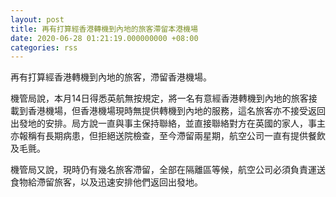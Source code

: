 ```yaml
---
layout: post
title: 再有打算經香港轉機到內地的旅客滯留本港機場
date: 2020-06-28 01:21:19.000000000 +08:00
categories: rss
---
```


再有打算經香港轉機到內地的旅客，滯留香港機場。

機管局說，本月14日得悉英航無按規定，將一名有意經香港轉機到內地的旅客接載到香港機場，但香港機場現時無提供轉機到內地的服務，這名旅客亦不接受返回出發地的安排。局方說一直與事主保持聯絡，並直接聯絡對方在英國的家人，事主亦報稱有長期病患，但拒絕送院檢查，至今滯留兩星期，航空公司一直有提供餐飲及毛氈。

機管局又說，現時仍有幾名旅客滯留，全部在隔離區等候，航空公司必須負責運送食物給滯留旅客，以及迅速安排他們返回出發地。
